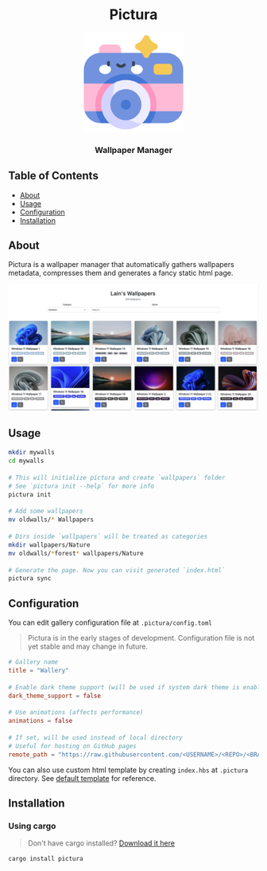 <h1 align="center">Pictura</h1>  
<p align="center">
    <img width="200" src="assets/logo.png" alt="Pictura Logo">
</p>

<h3 align="center">
    Wallpaper Manager 
</h3>

## Table of Contents

- [About](#about)
- [Usage](#usage)
- [Configuration](#configuration)
- [Installation](#installation)

## About

Pictura is a wallpaper manager that automatically
gathers wallpapers metadata, compresses them and generates
a fancy static html page.

![Example of generated page](assets/screenshot.png)

## Usage

```bash
mkdir mywalls
cd mywalls

# This will initialize pictura and create `wallpapers` folder
# See `pictura init --help` for more info
pictura init 

# Add some wallpapers
mv oldwalls/* Wallpapers

# Dirs inside `wallpapers` will be treated as categories 
mkdir wallpapers/Nature
mv oldwalls/*forest* wallpapers/Nature

# Generate the page. Now you can visit generated `index.html` 
pictura sync
```

## Configuration

You can edit gallery configuration file at `.pictura/config.toml`

> Pictura is in the early stages of development.
> Configuration file is not yet stable and may change in future.

```toml
# Gallery name
title = "Wallery"

# Enable dark theme support (will be used if system dark theme is enabled)
dark_theme_support = false

# Use animations (affects performance)
animations = false

# If set, will be used instead of local directory
# Useful for hosting on GitHub pages
remote_path = "https://raw.githubusercontent.com/<USERNAME>/<REPO>/<BRANCH>"
```

You can also use custom html template by creating `index.hbs` at `.pictura` directory.
See [default template](./src/gallery.hbs) for reference.

## Installation

### Using cargo

> Don't have cargo installed? [Download it here](https://doc.rust-lang.org/cargo/getting-started/installation.html)

```bash
cargo install pictura
```